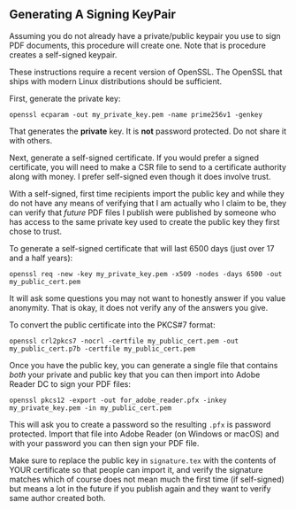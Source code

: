 Generating A Signing KeyPair
----------------------------

Assuming you do not already have a private/public keypair you use to sign PDF
documents, this procedure will create one. Note that is procedure creates a
self-signed keypair.

These instructions require a recent version of OpenSSL. The OpenSSL that ships
with modern Linux distributions should be sufficient.

First, generate the private key:

    openssl ecparam -out my_private_key.pem -name prime256v1 -genkey

That generates the __private__ key. It is __not__ password protected. Do not
share it with others.

Next, generate a self-signed certificate. If you would prefer a signed
certificate, you will need to make a CSR file to send to a certificate authority
along with money. I prefer self-signed even though it does involve trust.

With a self-signed, first time recipients import the public key and while they
do not have any means of verifying that I am actually who I claim to be, they
can verify that *future* PDF files I publish were published by someone who has
access to the same private key used to create the public key they first chose to
trust.

To generate a self-signed certificate that will last 6500 days (just over 17 and
a half years):

    openssl req -new -key my_private_key.pem -x509 -nodes -days 6500 -out my_public_cert.pem

It will ask some questions you may not want to honestly answer if you value
anonymity. That is okay, it does not verify any of the answers you give.

To convert the public certificate into the PKCS#7 format:

    openssl crl2pkcs7 -nocrl -certfile my_public_cert.pem -out my_public_cert.p7b -certfile my_public_cert.pem

Once you have the public key, you can generate a single file that contains
*both* your private and public key that you can then import into Adobe Reader DC
to sign your PDF files:

    openssl pkcs12 -export -out for_adobe_reader.pfx -inkey my_private_key.pem -in my_public_cert.pem

This will ask you to create a password so the resulting `.pfx` is password
protected. Import that file into Adobe Reader (on Windows or macOS) and with
your password you can then sign your PDF file.

Make sure to replace the public key in `signature.tex` with the contents of
YOUR certificate so that people can import it, and verify the signature matches
which of course does not mean much the first time (if self-signed) but means a
lot in the future if you publish again and they want to verify same author
created both.

